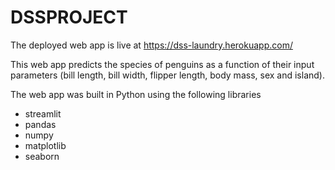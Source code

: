 # DSSPROJECT

The deployed web app is live at https://dss-laundry.herokuapp.com/

This web app predicts the species of penguins as a function of their input parameters (bill length, bill width, flipper length, body mass, sex and island).

The web app was built in Python using the following libraries
* streamlit
* pandas
* numpy
* matplotlib
* seaborn
